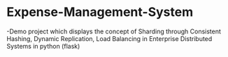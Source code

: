 # Expense-Management-System
-Demo project which displays the concept of Sharding through Consistent Hashing, Dynamic Replication, Load Balancing in Enterprise Distributed Systems in python (flask)
